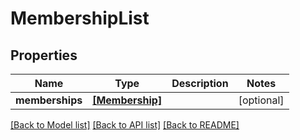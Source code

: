 # MembershipList


## Properties
Name | Type | Description | Notes
------------ | ------------- | ------------- | -------------
**memberships** | [**[Membership]**](Membership.md) |  | [optional] 

[[Back to Model list]](../README.md#documentation-for-models) [[Back to API list]](../README.md#documentation-for-api-endpoints) [[Back to README]](../README.md)


